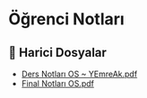 # Öğrenci Notları


<!--Index-->

## 🔗 Harici Dosyalar

- [Ders Notları OS ~ YEmreAk.pdf](./Ders%20Notlar%C4%B1%20OS%20~%20YEmreAk.pdf)
- [Final Notları OS.pdf](./Final%20Notlar%C4%B1%20OS.pdf)


<!--Index-->

